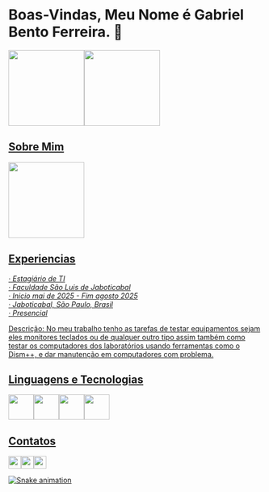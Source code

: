 <link rel="stylesheet" type='text/css' href="https://cdn.jsdelivr.net/gh/devicons/devicon@latest/devicon.min.css" />

# Boas-Vindas, Meu Nome é Gabriel Bento Ferreira. 👋

<div style="display: inline_block">
<a href="https://github.com/GabrielBF-66">
<img loading="lazy" height="150em" src="https://github-readme-stats.vercel.app/api/top-langs/?username=GabrielBF-66&layout=compact&langs_count=7&bg_color=00000000"/><img loading="lazy" height="150em" src="https://github-readme-stats.vercel.app/api?username=GabrielBF-66&show_icons=true&bg_color=00000000&include_all_commits=true&count_private=true"/>
</div>

## Sobre Mim


<img width="150px" heigth="150px" src="https://cdn.discordapp.com/attachments/785558068938407938/1410094067018371173/output-onlinegiftools.gif?ex=68afc3ef&is=68ae726f&hm=4826997009e44b30117001a1691f9f537e3725a0fec10f9876faeb77060fab8f&">

## Experiencias
_*· Estagiário de TI<br>*_
_*· Faculdade São Luis de Jaboticabal<br>*_
_*· Inicio mai de 2025 - Fim agosto 2025<br>*_
_*· Jaboticabal, São Paulo, Brasil<br>*_
_*· Presencial<br>*_

<p>
      Descrição: 
      No meu trabalho tenho as tarefas de testar equipamentos sejam eles monitores teclados ou
      de qualquer outro tipo assim também como testar os computadores dos laboratórios
      usando ferramentas como o Dism++, e dar manutenção em computadores com problema.
</p>

## Linguagens e Tecnologias
<div style="display: flex">
     <img width="50px" heigth="50px" src="https://cdn.jsdelivr.net/gh/devicons/devicon@latest/icons/html5/html5-original.svg" />
     <img width="50px" heigth="50px" src="https://cdn.jsdelivr.net/gh/devicons/devicon@latest/icons/css3/css3-original.svg" />
     <img width="50px" heigth="50px" src="https://cdn.jsdelivr.net/gh/devicons/devicon@latest/icons/csharp/csharp-original.svg" />
     <img width="50px" heigth="50px" src="https://cdn.jsdelivr.net/gh/devicons/devicon@latest/icons/dotnetcore/dotnetcore-original.svg" />
</div>

## Contatos
<div style="display: flex">
     <a href="https://www.linkedin.com/public-profile/settings?trk=d_flagship3_profile_self_view_public_profile"><img width="25px" heigth="25px" src="https://cdn.jsdelivr.net/gh/devicons/devicon@latest/icons/linkedin/linkedin-plain.svg" /></a>
     <a href="https://codepen.io/Gabriel-Ferreira-Bento"><img width="25px" heigth="25px" src="https://cdn.jsdelivr.net/gh/devicons/devicon@latest/icons/codepen/codepen-original.svg" /></a>
     <a href="mailto:gabrielfb317@gmail.com"><img width="25px" heigth="25px" src="https://cdn.jsdelivr.net/gh/devicons/devicon@latest/icons/google/google-original.svg" />
</div>

![Snake animation](https://github.com/seu-usuário-aqui/seu-usuário-aqui/blob/output/github-contribution-grid-snake.svg)
